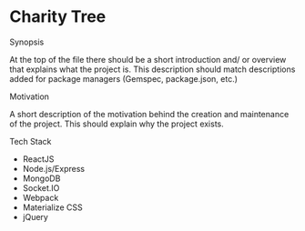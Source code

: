 # Charity Tree

Synopsis

At the top of the file there should be a short introduction and/ or overview that explains what the project is. This description should match descriptions added for package managers (Gemspec, package.json, etc.)

Motivation

A short description of the motivation behind the creation and maintenance of the project. This should explain why the project exists.

Tech Stack
 - ReactJS
 - Node.js/Express
 - MongoDB
 - Socket.IO
 - Webpack
 - Materialize CSS
 - jQuery


